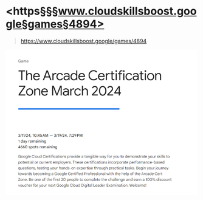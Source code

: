 # <https§§§www.cloudskillsboost.google§games§4894>
> <https://www.cloudskillsboost.google/games/4894>

![alt text](image.png)